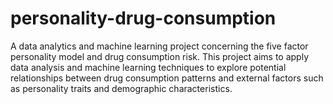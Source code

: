 # personality-drug-consumption
A data analytics and machine learning project concerning the five factor personality model and drug consumption risk. This project aims to apply data analysis and machine learning techniques to explore potential relationships between drug consumption patterns and external factors such as personality traits and demographic characteristics.
